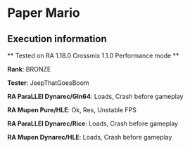 # Paper Mario 

## Execution information

** Tested on RA 1.18.0 Crossmix 1.1.0 Performance mode **

**Rank**: BRONZE

**Tester**: JeepThatGoesBoom


**RA ParaLLEl Dynarec/Gln64**: Loads, Crash before gameplay

**RA Mupen Pure/HLE**: Ok, Res, Unstable FPS

**RA ParaLLEl Dynarec/Rice**: Loads, Crash before gameplay

**RA Mupen Dynarec/HLE**: Loads, Crash before gameplay